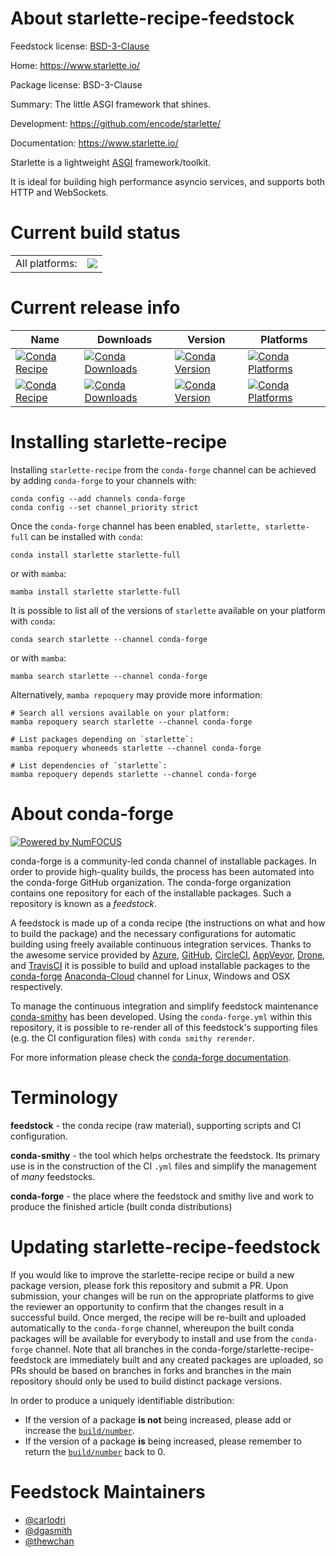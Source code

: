 About starlette-recipe-feedstock
================================

Feedstock license: [BSD-3-Clause](https://github.com/conda-forge/starlette-feedstock/blob/main/LICENSE.txt)

Home: https://www.starlette.io/

Package license: BSD-3-Clause

Summary: The little ASGI framework that shines.

Development: https://github.com/encode/starlette/

Documentation: https://www.starlette.io/

Starlette is a lightweight [ASGI](https://asgi.readthedocs.io/en/latest/)
framework/toolkit.

It is ideal for building high performance asyncio services, and supports
both HTTP and WebSockets.


Current build status
====================


<table><tr><td>All platforms:</td>
    <td>
      <a href="https://dev.azure.com/conda-forge/feedstock-builds/_build/latest?definitionId=4344&branchName=main">
        <img src="https://dev.azure.com/conda-forge/feedstock-builds/_apis/build/status/starlette-feedstock?branchName=main">
      </a>
    </td>
  </tr>
</table>

Current release info
====================

| Name | Downloads | Version | Platforms |
| --- | --- | --- | --- |
| [![Conda Recipe](https://img.shields.io/badge/recipe-starlette-green.svg)](https://anaconda.org/conda-forge/starlette) | [![Conda Downloads](https://img.shields.io/conda/dn/conda-forge/starlette.svg)](https://anaconda.org/conda-forge/starlette) | [![Conda Version](https://img.shields.io/conda/vn/conda-forge/starlette.svg)](https://anaconda.org/conda-forge/starlette) | [![Conda Platforms](https://img.shields.io/conda/pn/conda-forge/starlette.svg)](https://anaconda.org/conda-forge/starlette) |
| [![Conda Recipe](https://img.shields.io/badge/recipe-starlette--full-green.svg)](https://anaconda.org/conda-forge/starlette-full) | [![Conda Downloads](https://img.shields.io/conda/dn/conda-forge/starlette-full.svg)](https://anaconda.org/conda-forge/starlette-full) | [![Conda Version](https://img.shields.io/conda/vn/conda-forge/starlette-full.svg)](https://anaconda.org/conda-forge/starlette-full) | [![Conda Platforms](https://img.shields.io/conda/pn/conda-forge/starlette-full.svg)](https://anaconda.org/conda-forge/starlette-full) |

Installing starlette-recipe
===========================

Installing `starlette-recipe` from the `conda-forge` channel can be achieved by adding `conda-forge` to your channels with:

```
conda config --add channels conda-forge
conda config --set channel_priority strict
```

Once the `conda-forge` channel has been enabled, `starlette, starlette-full` can be installed with `conda`:

```
conda install starlette starlette-full
```

or with `mamba`:

```
mamba install starlette starlette-full
```

It is possible to list all of the versions of `starlette` available on your platform with `conda`:

```
conda search starlette --channel conda-forge
```

or with `mamba`:

```
mamba search starlette --channel conda-forge
```

Alternatively, `mamba repoquery` may provide more information:

```
# Search all versions available on your platform:
mamba repoquery search starlette --channel conda-forge

# List packages depending on `starlette`:
mamba repoquery whoneeds starlette --channel conda-forge

# List dependencies of `starlette`:
mamba repoquery depends starlette --channel conda-forge
```


About conda-forge
=================

[![Powered by
NumFOCUS](https://img.shields.io/badge/powered%20by-NumFOCUS-orange.svg?style=flat&colorA=E1523D&colorB=007D8A)](https://numfocus.org)

conda-forge is a community-led conda channel of installable packages.
In order to provide high-quality builds, the process has been automated into the
conda-forge GitHub organization. The conda-forge organization contains one repository
for each of the installable packages. Such a repository is known as a *feedstock*.

A feedstock is made up of a conda recipe (the instructions on what and how to build
the package) and the necessary configurations for automatic building using freely
available continuous integration services. Thanks to the awesome service provided by
[Azure](https://azure.microsoft.com/en-us/services/devops/), [GitHub](https://github.com/),
[CircleCI](https://circleci.com/), [AppVeyor](https://www.appveyor.com/),
[Drone](https://cloud.drone.io/welcome), and [TravisCI](https://travis-ci.com/)
it is possible to build and upload installable packages to the
[conda-forge](https://anaconda.org/conda-forge) [Anaconda-Cloud](https://anaconda.org/)
channel for Linux, Windows and OSX respectively.

To manage the continuous integration and simplify feedstock maintenance
[conda-smithy](https://github.com/conda-forge/conda-smithy) has been developed.
Using the ``conda-forge.yml`` within this repository, it is possible to re-render all of
this feedstock's supporting files (e.g. the CI configuration files) with ``conda smithy rerender``.

For more information please check the [conda-forge documentation](https://conda-forge.org/docs/).

Terminology
===========

**feedstock** - the conda recipe (raw material), supporting scripts and CI configuration.

**conda-smithy** - the tool which helps orchestrate the feedstock.
                   Its primary use is in the construction of the CI ``.yml`` files
                   and simplify the management of *many* feedstocks.

**conda-forge** - the place where the feedstock and smithy live and work to
                  produce the finished article (built conda distributions)


Updating starlette-recipe-feedstock
===================================

If you would like to improve the starlette-recipe recipe or build a new
package version, please fork this repository and submit a PR. Upon submission,
your changes will be run on the appropriate platforms to give the reviewer an
opportunity to confirm that the changes result in a successful build. Once
merged, the recipe will be re-built and uploaded automatically to the
`conda-forge` channel, whereupon the built conda packages will be available for
everybody to install and use from the `conda-forge` channel.
Note that all branches in the conda-forge/starlette-recipe-feedstock are
immediately built and any created packages are uploaded, so PRs should be based
on branches in forks and branches in the main repository should only be used to
build distinct package versions.

In order to produce a uniquely identifiable distribution:
 * If the version of a package **is not** being increased, please add or increase
   the [``build/number``](https://docs.conda.io/projects/conda-build/en/latest/resources/define-metadata.html#build-number-and-string).
 * If the version of a package **is** being increased, please remember to return
   the [``build/number``](https://docs.conda.io/projects/conda-build/en/latest/resources/define-metadata.html#build-number-and-string)
   back to 0.

Feedstock Maintainers
=====================

* [@carlodri](https://github.com/carlodri/)
* [@dgasmith](https://github.com/dgasmith/)
* [@thewchan](https://github.com/thewchan/)

